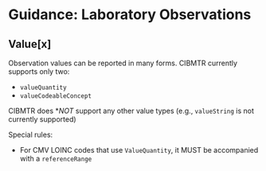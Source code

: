 # Guidance: Laboratory Observations

## Value[x]

Observation values can be reported in many forms. CIBMTR currently supports only two:
- `valueQuantity`
- `valueCodeableConcept`
  
CIBMTR does **NOT* support any other value types (e.g., `valueString` is not currently supported)
<!-- - ~~valueString~~	
- ~~valueBoolean~~		
- ~~valueInteger~~	
- ~~valueRange~~		
- ~~valueRatio~~		
- ~~valueSampledData~~		
- ~~valueTime~~
- ~~valueDateTime~~	
- ~~valuePeriod~~ -->

Special rules:
- For CMV LOINC codes that use `ValueQuantity`, it MUST be accompanied with a `referenceRange`

